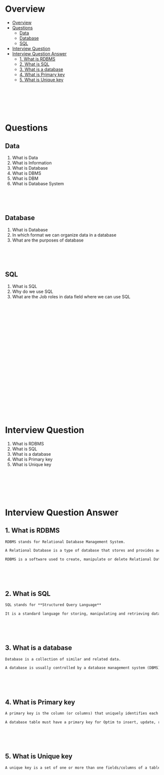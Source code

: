 # Overview

- [Overview](#overview)
- [Questions](#questions)
  - [Data](#data)
  - [Database](#database)
  - [SQL](#sql)
- [Interview Question](#interview-question)
- [Interview Question Answer](#interview-question-answer)
  - [1. What is RDBMS](#1-what-is-rdbms)
  - [2. What is SQL](#2-what-is-sql)
  - [3. What is a database](#3-what-is-a-database)
  - [4. What is Primary key](#4-what-is-primary-key)
  - [5. What is Unique key](#5-what-is-unique-key)

&nbsp;

&nbsp;

&nbsp;

# Questions

## Data

1. What is Data
2. What is Information
3. What is Database
4. What is DBMS
5. What is DBM
6. What is Database System

&nbsp;

&nbsp;

## Database

1. What is Database
2. In which format we can organize data in a database
3. What are the purposes of database

&nbsp;

&nbsp;

## SQL

1. What is SQL
2. Why do we use SQL
3. What are the Job roles in data field where we can use SQL

&nbsp;

&nbsp;

&nbsp;

&nbsp;

&nbsp;

&nbsp;

&nbsp;

&nbsp;

&nbsp;

&nbsp;

&nbsp;

&nbsp;

# Interview Question

1. What is RDBMS
2. What is SQL
3. What is a database
4. What is Primary key
5. What is Unique key

&nbsp;

&nbsp;

&nbsp;

# Interview Question Answer

## 1. What is RDBMS

```md
RDBMS stands for Relational Database Management System.

A Relational Database is a type of database that stores and provides access to data points that are related to each other.

RDBMS is a software used to create, manipulate or delete Relational Database
```

&nbsp;

&nbsp;

## 2. What is SQL

```md
SQL stands for **Structured Query Language**

It is a standard language for storing, manipulating and retrieving database
```

&nbsp;

&nbsp;

## 3. What is a database

```md
Database is a collection of similar and related data.

A database is usually controlled by a database management system (DBMS)
```

&nbsp;

&nbsp;

## 4. What is Primary key

```md
A primary key is the column (or columns) that uniquely identifies each row in a database table.

A database table must have a primary key for Optim to insert, update, restore, or delete data from a database table. Optim uses primary keys that are defined to the database.
```

&nbsp;

&nbsp;

## 5. What is Unique key

```md
A unique key is a set of one or more than one fields/columns of a table that uniquely identify a record in a database table.
```

&nbsp;

&nbsp;

&nbsp;

&nbsp;

&nbsp;

&nbsp;

&nbsp;
